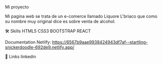 Mi proyecto

Mi pagina web se trata de un e-comerce llamado Liquore L'briaco que como su nombre muy original dice es sobre venta de alcohol.

🛠 Skills
HTML5 CSS3 BOOTSTRAP REACT

Documentation
Netilfy: https://6567b9aae9938424943df7af--startling-snickerdoodle-692de9.netlify.app/

🔗 Links
linkedin
